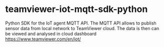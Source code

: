 # teamviewer-iot-mqtt-sdk-python
Python SDK for the IoT agent MQTT API. The MQTT API allows to publish sensor data from local network to TeamViewer cloud. The data is then can be viewed and analysed in cloud dashboard https://www.teamviewer.com/en/iot/
